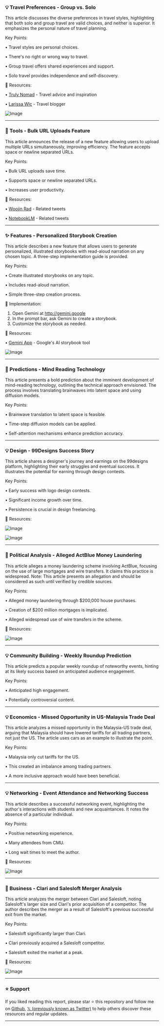### 💡 Travel Preferences - Group vs. Solo

This article discusses the diverse preferences in travel styles, highlighting that both solo and group travel are valid choices, and neither is superior.  It emphasizes the personal nature of travel planning.

Key Points:

• Travel styles are personal choices.


• There's no right or wrong way to travel.


• Group travel offers shared experiences and support.


• Solo travel provides independence and self-discovery.


🔗 Resources:

• [Truly Nomad](https://x.com/trulynomadly) - Travel advice and inspiration


• [Larissa Wlc](https://x.com/Larissa_wlc) - Travel blogger


![Image](https://pbs.twimg.com/amplify_video_thumb/1953692299948355585/img/ZTcMghPwv-BqWNbp.jpg)

---
### 🚀 Tools - Bulk URL Uploads Feature

This article announces the release of a new feature allowing users to upload multiple URLs simultaneously, improving efficiency.  The feature accepts space or newline separated URLs.

Key Points:

• Bulk URL uploads save time.


• Supports space or newline separated URLs.


• Increases user productivity.


🔗 Resources:

• [Woojin Rad](https://x.com/woojinrad) -  Related tweets


• [NotebookLM](https://x.com/NotebookLM) -  Related tweets

---
### ✨ Features - Personalized Storybook Creation

This article describes a new feature that allows users to generate personalized, illustrated storybooks with read-aloud narration on any chosen topic. A three-step implementation guide is provided.

Key Points:

• Create illustrated storybooks on any topic.


• Includes read-aloud narration.


• Simple three-step creation process.


🚀 Implementation:

1. Open Gemini at http://gemini.google
2. In the prompt bar, ask Gemini to create a storybook.
3. Customize the storybook as needed.


🔗 Resources:

• [Gemini App](https://x.com/GeminiApp) - Google's AI storybook tool


![Image](https://t.co/382WL5xkFE)

---
### 🤖 Predictions - Mind Reading Technology

This article presents a bold prediction about the imminent development of mind-reading technology, outlining the technical approach envisioned.  The process involves translating brainwaves into latent space and using diffusion models.

Key Points:

• Brainwave translation to latent space is feasible.


• Time-step diffusion models can be applied.


• Self-attention mechanisms enhance prediction accuracy.


---
### 💡 Design - 99Designs Success Story

This article shares a designer's journey and earnings on the 99designs platform, highlighting their early struggles and eventual success. It illustrates the potential for earning through design contests.

Key Points:

• Early success with logo design contests.


• Significant income growth over time.


• Persistence is crucial in design freelancing.


🔗 Resources:


![Image](https://pbs.twimg.com/media/GxzXFfPbsAMTzwt?format=jpg&name=small)


![Image](https://pbs.twimg.com/media/GxzXFfUbsAML3RG?format=jpg&name=small)

---
### 🤖 Political Analysis - Alleged ActBlue Money Laundering

This article alleges a money laundering scheme involving ActBlue, focusing on the use of large mortgages and wire transfers.  It claims this practice is widespread.  Note: This article presents an allegation and should be considered as such until verified by credible sources.

Key Points:

• Alleged money laundering through $200,000 house purchases.


• Creation of $200 million mortgages is implicated.


• Alleged widespread use of wire transfers in the scheme.


🔗 Resources:


![Image](https://pbs.twimg.com/amplify_video_thumb/1953581789022498817/img/IxmprkXRJAg3sxFg.jpg)

---
### 💡 Community Building - Weekly Roundup Prediction

This article predicts a popular weekly roundup of noteworthy events, hinting at its likely success based on anticipated audience engagement.

Key Points:

• Anticipated high engagement.


• Potentially controversial content.


---
### 💡 Economics - Missed Opportunity in US-Malaysia Trade Deal

This article analyzes a missed opportunity in the Malaysia-US trade deal, arguing that Malaysia should have lowered tariffs for all trading partners, not just the US.  The article uses cars as an example to illustrate the point.

Key Points:

• Malaysia only cut tariffs for the US.


• This created an imbalance among trading partners.


• A more inclusive approach would have been beneficial.


---
### 💡 Networking - Event Attendance and Networking Success

This article describes a successful networking event, highlighting the author's interactions with students and new acquaintances.  It notes the absence of a particular individual.

Key Points:

• Positive networking experience.


• Many attendees from CMU.


• Long wait times to meet the author.


🔗 Resources:

![Image](https://pbs.twimg.com/media/Gxw5o6Sa8AAmmiU?format=jpg&name=240x240)


---
### 🤖 Business - Clari and Salesloft Merger Analysis

This article analyzes the merger between Clari and Salesloft, noting Salesloft's larger size and Clari's prior acquisition of a competitor. The author describes the merger as a result of Salesloft's previous successful exit from the market.

Key Points:

• Salesloft significantly larger than Clari.


• Clari previously acquired a Salesloft competitor.


• Salesloft exited the market at a peak.


🔗 Resources:

![Image](https://pbs.twimg.com/media/GxxwpELXsAA1cvT?format=jpg&name=small)


---

### ⭐️ Support

If you liked reading this report, please star ⭐️ this repository and follow me on [Github](https://github.com/Drix10), [𝕏 (previously known as Twitter)](https://x.com/DRIX_10_) to help others discover these resources and regular updates.

---